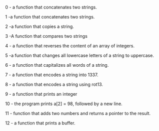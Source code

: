 0 - a function that concatenates two strings.

1 -a function that concatenates two strings.

2 -a function that copies a string.

3 -A function that compares two strings

4 - a function that reverses the content of an array of integers.

5 -a function that changes all lowercase letters of a string to uppercase.

6 - a function that capitalizes all words of a string.

7 - a function that encodes a string into 1337.

8 - a function that encodes a string using rot13.

9 - a function that prints an integer

10 -  the program prints a[2] = 98, followed by a new line.

11 - function that adds two numbers and returns a pointer to the result.

12 - a function that prints a buffer.
